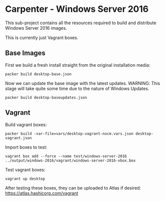 # Carpenter - Windows Server 2016

This sub-project contains all the resources required to build and distribute Windows Server 2016 images. 

This is currently just Vagrant boxes.


## Base Images

First we build a fresh install straight from the original installation media:

```
packer build desktop-base.json
```

Now we can update the base image with the latest updates. WARNING: This stage will take quite some time due to the nature of Windows Updates.

```
packer build desktop-baseupdates.json
```


## Vagrant

Build vagrant boxes:

```
packer build -var-file=vars/desktop-vagrant-nocm.vars.json desktop-vagrant.json
```

Import boxes to test:

```
vagrant box add --force --name test/windows-server-2016 ../output/windows-2016/vagrant/windows-server-2016-vbox.box
```

Test vagrant boxes:

```
vagrant up desktop
```

After testing these boxes, they can be uploaded to Atlas if desired: https://atlas.hashicorp.com/vagrant
